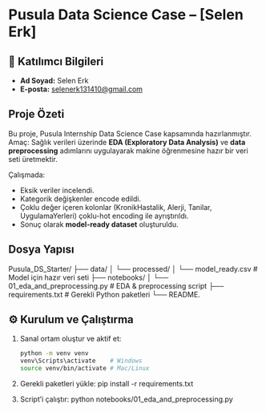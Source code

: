 # Pusula Data Science Case – [Selen Erk]

## 👤 Katılımcı Bilgileri
- **Ad Soyad:** Selen Erk
- **E-posta:** selenerk131410@gmail.com  

##  Proje Özeti
Bu proje, Pusula Internship Data Science Case kapsamında hazırlanmıştır.  
Amaç: Sağlık verileri üzerinde **EDA (Exploratory Data Analysis)** ve **data preprocessing** adımlarını uygulayarak makine öğrenmesine hazır bir veri seti üretmektir.  

Çalışmada:  
- Eksik veriler incelendi.  
- Kategorik değişkenler encode edildi.  
- Çoklu değer içeren kolonlar (KronikHastalik, Alerji, Tanilar, UygulamaYerleri) çoklu-hot encoding ile ayrıştırıldı.  
- Sonuç olarak **model-ready dataset** oluşturuldu.  

##  Dosya Yapısı
Pusula_DS_Starter/
├── data/
│ └── processed/
│ └── model_ready.csv # Model için hazır veri seti
├── notebooks/
│ └── 01_eda_and_preprocessing.py # EDA & preprocessing script
├── requirements.txt # Gerekli Python paketleri
└── README.

## ⚙️ Kurulum ve Çalıştırma
1. Sanal ortam oluştur ve aktif et:
   ```bash
   python -m venv venv
   venv\Scripts\activate    # Windows
   source venv/bin/activate # Mac/Linux

2. Gerekli paketleri yükle:
   pip install -r requirements.txt

3. Script’i çalıştır:
   python notebooks/01_eda_and_preprocessing.py
